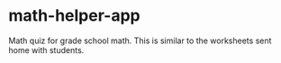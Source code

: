 # math-helper-app
Math quiz for grade school math. This is similar to the worksheets sent home with students. 
